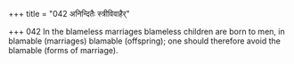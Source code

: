 +++
title = "042 अनिन्दितैः स्त्रीविवाहैर्"

+++
042	In the blameless marriages blameless children are born to men, in blamable (marriages) blamable (offspring); one should therefore avoid the blamable (forms of marriage).